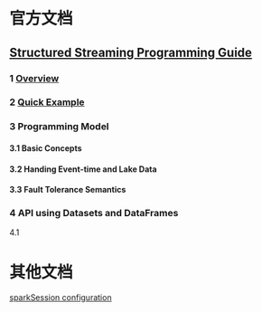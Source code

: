 # 官方文档

## [Structured Streaming Programming Guide](https://spark.apache.org/docs/latest/structured-streaming-programming-guide.html)

### 1 [Overview](https://spark.apache.org/docs/latest/structured-streaming-programming-guide.html#overview)

### 2 [Quick Example](https://spark.apache.org/docs/latest/structured-streaming-programming-guide.html#quick-example)

### 3 Programming Model

#### 3.1 Basic Concepts

#### 3.2 Handing Event-time and Lake Data

#### 3.3 Fault Tolerance Semantics

### 4 API using Datasets and DataFrames

4.1 









# 其他文档

[sparkSession configuration](https://jaceklaskowski.gitbooks.io/spark-structured-streaming/content/spark-sql-streaming-properties.html)

